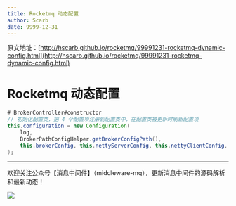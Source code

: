 ```yaml
---
title: Rocketmq 动态配置
author: Scarb
date: 9999-12-31
---
```


原文地址：[http://hscarb.github.io/rocketmq/99991231-rocketmq-dynamic-config.html](http://hscarb.github.io/rocketmq/99991231-rocketmq-dynamic-config.html)

# Rocketmq 动态配置

```java
# BrokerController#constructor
// 初始化配置类，把 4 个配置项注册到配置类中，在配置类被更新时刷新配置项
this.configuration = new Configuration(
    log,
    BrokerPathConfigHelper.getBrokerConfigPath(),
    this.brokerConfig, this.nettyServerConfig, this.nettyClientConfig, this.messageStoreConfig
);
```



---

欢迎关注公众号【消息中间件】（middleware-mq），更新消息中间件的源码解析和最新动态！

![](https://scarb-images.oss-cn-hangzhou.aliyuncs.com/img/202205170102971.jpg)
